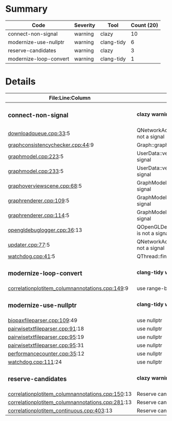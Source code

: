 # Summary
| Code | Severity | Tool | Count (20) |
|---|---|---|---|
| connect-non-signal | warning | clazy | 10 |
| modernize-use-nullptr | warning | clang-tidy | 6 |
| reserve-candidates | warning | clazy | 3 |
| modernize-loop-convert | warning | clang-tidy | 1 |
# Details
| File:Line:Column | Message |
|---|---|
| <h3>connect-non-signal</h3> | <h4>clazy warning</h4> |
| [downloadqueue.cpp:33](https://github.com/graphia-app/graphia/blob/annotation-iqr/source/shared/utils/downloadqueue.cpp#L33 "source/shared/utils/downloadqueue.cpp:33"):5 | QNetworkAccessManager::finished is not a signal |
| [graphconsistencychecker.cpp:44](https://github.com/graphia-app/graphia/blob/annotation-iqr/source/app/graph/graphconsistencychecker.cpp#L44 "source/app/graph/graphconsistencychecker.cpp:44"):9 | Graph::graphChanged is not a signal |
| [graphmodel.cpp:223](https://github.com/graphia-app/graphia/blob/annotation-iqr/source/app/graph/graphmodel.cpp#L223 "source/app/graph/graphmodel.cpp:223"):5 | UserData::vectorValuesChanged is not a signal |
| [graphmodel.cpp:233](https://github.com/graphia-app/graphia/blob/annotation-iqr/source/app/graph/graphmodel.cpp#L233 "source/app/graph/graphmodel.cpp:233"):5 | UserData::vectorValuesChanged is not a signal |
| [graphoverviewscene.cpp:68](https://github.com/graphia-app/graphia/blob/annotation-iqr/source/app/rendering/graphoverviewscene.cpp#L68 "source/app/rendering/graphoverviewscene.cpp:68"):5 | GraphModel::visualsChanged is not a signal |
| [graphrenderer.cpp:109](https://github.com/graphia-app/graphia/blob/annotation-iqr/source/app/rendering/graphrenderer.cpp#L109 "source/app/rendering/graphrenderer.cpp:109"):5 | GraphModel::visualsWillChange is not a signal |
| [graphrenderer.cpp:114](https://github.com/graphia-app/graphia/blob/annotation-iqr/source/app/rendering/graphrenderer.cpp#L114 "source/app/rendering/graphrenderer.cpp:114"):5 | GraphModel::visualsChanged is not a signal |
| [opengldebuglogger.cpp:36](https://github.com/graphia-app/graphia/blob/annotation-iqr/source/app/rendering/opengldebuglogger.cpp#L36 "source/app/rendering/opengldebuglogger.cpp:36"):13 | QOpenGLDebugLogger::messageLogged is not a signal |
| [updater.cpp:77](https://github.com/graphia-app/graphia/blob/annotation-iqr/source/app/updates/updater.cpp#L77 "source/app/updates/updater.cpp:77"):5 | QNetworkAccessManager::finished is not a signal |
| [watchdog.cpp:41](https://github.com/graphia-app/graphia/blob/annotation-iqr/source/app/watchdog.cpp#L41 "source/app/watchdog.cpp:41"):5 | QThread::finished is not a signal |
| <h3>modernize-loop-convert</h3> | <h4>clang-tidy warning</h4> |
| [correlationplotitem_columnannotations.cpp:149](https://github.com/graphia-app/graphia/blob/annotation-iqr/source/plugins/correlation/correlationplotitem_columnannotations.cpp#L149 "source/plugins/correlation/correlationplotitem_columnannotations.cpp:149"):9 | use range-based for loop instead |
| <h3>modernize-use-nullptr</h3> | <h4>clang-tidy warning</h4> |
| [biopaxfileparser.cpp:109](https://github.com/graphia-app/graphia/blob/annotation-iqr/source/shared/loading/biopaxfileparser.cpp#L109 "source/shared/loading/biopaxfileparser.cpp:109"):49 | use nullptr |
| [pairwisetxtfileparser.cpp:91](https://github.com/graphia-app/graphia/blob/annotation-iqr/source/shared/loading/pairwisetxtfileparser.cpp#L91 "source/shared/loading/pairwisetxtfileparser.cpp:91"):18 | use nullptr |
| [pairwisetxtfileparser.cpp:95](https://github.com/graphia-app/graphia/blob/annotation-iqr/source/shared/loading/pairwisetxtfileparser.cpp#L95 "source/shared/loading/pairwisetxtfileparser.cpp:95"):19 | use nullptr |
| [pairwisetxtfileparser.cpp:95](https://github.com/graphia-app/graphia/blob/annotation-iqr/source/shared/loading/pairwisetxtfileparser.cpp#L95 "source/shared/loading/pairwisetxtfileparser.cpp:95"):31 | use nullptr |
| [performancecounter.cpp:35](https://github.com/graphia-app/graphia/blob/annotation-iqr/source/shared/utils/performancecounter.cpp#L35 "source/shared/utils/performancecounter.cpp:35"):12 | use nullptr |
| [watchdog.cpp:111](https://github.com/graphia-app/graphia/blob/annotation-iqr/source/app/watchdog.cpp#L111 "source/app/watchdog.cpp:111"):24 | use nullptr |
| <h3>reserve-candidates</h3> | <h4>clazy warning</h4> |
| [correlationplotitem_columnannotations.cpp:150](https://github.com/graphia-app/graphia/blob/annotation-iqr/source/plugins/correlation/correlationplotitem_columnannotations.cpp#L150 "source/plugins/correlation/correlationplotitem_columnannotations.cpp:150"):13 | Reserve candidate |
| [correlationplotitem_columnannotations.cpp:281](https://github.com/graphia-app/graphia/blob/annotation-iqr/source/plugins/correlation/correlationplotitem_columnannotations.cpp#L281 "source/plugins/correlation/correlationplotitem_columnannotations.cpp:281"):13 | Reserve candidate |
| [correlationplotitem_continuous.cpp:403](https://github.com/graphia-app/graphia/blob/annotation-iqr/source/plugins/correlation/correlationplotitem_continuous.cpp#L403 "source/plugins/correlation/correlationplotitem_continuous.cpp:403"):13 | Reserve candidate |
